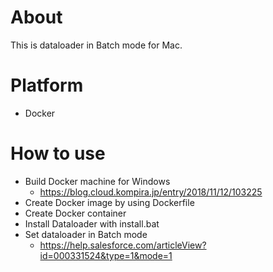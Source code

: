 # About
This is dataloader in Batch mode for Mac. 

# Platform

* Docker

# How to use

* Build Docker machine for Windows
    * https://blog.cloud.kompira.jp/entry/2018/11/12/103225
* Create Docker image by using Dockerfile
* Create Docker container
* Install Dataloader with install.bat
* Set dataloader in Batch mode
    * https://help.salesforce.com/articleView?id=000331524&type=1&mode=1
